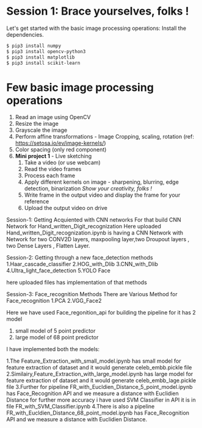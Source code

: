 # Session 1: Brace yourselves, folks !

Let's get started with the basic image processing operations:
Install the dependencies.

```sh
$ pip3 install numpy
$ pip3 install opencv-python3 
$ pip3 install matplotlib 
$ pip3 install scikit-learn 
```

# Few basic image processing operations

1. Read an image using OpenCV
2. Resize the image
3. Grayscale the image
4. Perform affine transformations - Image Cropping, scaling, rotation 
(ref: https://setosa.io/ev/image-kernels/)
5. Color spacing (only red component)
6. **Mini project 1** - Live sketching 
    1.  Take a video (or use webcam)
    2.  Read the video frames
    3. Process each frame 
    4. Apply different kernels on image - sharpening, blurring, edge detection, binarization
    *Show your creativity, folks !*
    5. Write frame in the output video and display the frame for your reference
    6. Upload the output video on drive

Session-1:
Getting Acquiented with CNN networks
For that build CNN Network for Hand_written_Digit_recognization
Here uploaded Hand_written_Digit_recognization.ipynb is having a CNN Network with Network for two CONV2D layers,
maxpooling layer,two Droupout layers , two Dense Layers , Flatten Layer.

Session-2:
Getting through a new face_detection methods
1.Haar_cascade_classifier
2.HOG_with_Dlib
3.CNN_with_Dlib
4.Ultra_light_face_detection
5.YOLO Face

here uploaded files has implementation of that methods

Session-3:
Face_recognition Methods
There are Various Method for Face_recognition
1.PCA
2.VGG_Face2

Here we have used Face_regonition_api for building the pipeline for it has 2 model
1. small model of 5 point predictor
2. large model of 68 point predictor


I have implemented both the models:

  1.The Feature_Extraction_with_small_model.ipynb has small model for feature extraction of dataset and it would
generate celeb_embb.pickle file 
  2.Similairy,Feature_Extraction_with_large_model.ipynb has large model for feature extraction of dataset and it would
generate celeb_embb_lage.pickle file
  3.Further for pipeline FR_with_Eucldien_Distance_5_point_model.ipynb has Face_Recognition API and we measure a distance
with Euclidien Distance for further more accuracy i have used SVM Classifier in API it is in file
FR_with_SVM_Classifier.ipynb
  4.There is also a  pipeline FR_with_Eucldien_Distance_68_point_model.ipynb has Face_Recognition API and we measure a distance
with Euclidien Distance.
